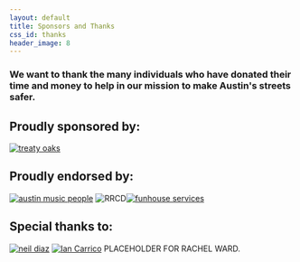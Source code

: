 ```yaml
---
layout: default
title: Sponsors and Thanks
css_id: thanks
header_image: 8
---
```


### We want to thank the many individuals who have donated their time and money to help in our mission to make Austin's streets safer.


## Proudly sponsored by:

<a href="http://www.treatyoakdistilling.com/" target="_blank"><img alt="treaty oaks" src="http://www.winefoodfoundation.org/wp-content/uploads/2012/12/treaty-oak-distilling-co-logo_black-on-white_lg.jpg"></a>


## Proudly endorsed by:

<a href="http://austinmusicpeople.org" target="_blank"><img alt="austin music people" src="http://austinmusicpeople.org/wp-content/uploads/amp.png"></a>
<img alt="RRCD" src=""><a href="http://wearethepartypeople.com/" target="_blank"><img alt="funhouse services" src="http://wearethepartypeople.com/wp-content/uploads/2013/10/funhouselogored.png"></a>


## Special thanks to:

<a href="http://www.neildiaz.com/site/" target="_blank"><img alt="neil diaz" src="https://encrypted-tbn2.gstatic.com/images?q=tbn:ANd9GcRnlR7LW3FV-e2nLyCRCR-5zMBWC8ngAsDdF0I5HquGFLTgAyk6"></a>
<a href="http://iamcarrico.com/" target="_blank"><img alt="Ian Carrico" src=""></a>
PLACEHOLDER FOR RACHEL WARD.
